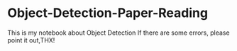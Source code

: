 # Object-Detection-Paper-Reading
This is my notebook about Object Detection
If there are some errors, please point it out,THX!
